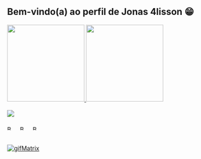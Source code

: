 ## Bem-vindo(a) ao perfil de Jonas 4lisson 😁

 <div>
   <a href="https://github.com/Jonas4lisson">
   <img height="180em" src="https://github-readme-stats.vercel.app/api?username=Jonas4lisson&show_icons=true&theme=tokyonight&include_all_commits=true&count_private=true"/>
   <img height="180em" src="https://github-readme-stats.vercel.app/api/top-langs/?username=Jonas4lisson&layout=compact&langs_count=6&theme=tokyonight"/>
   </a>
</div>
<br>
<div style="display: inline_block">
<a href="https://github.com/Jonas4lisson"> <img src="https://skillicons.dev/icons?i=html,css,js,nodejs,ts,php,react,git,bootstrap,figma,mysql,postman"/> </a>
</div>
 <br>
 
<div> 
  <a href="https://instagram.com/Jonas_4lisson_36" target="_blank"><img src="https://img.shields.io/badge/-Instagram-%23E4405F?style=for-the-badge&logo=instagram&logoColor=white" target="_blank" alt="Button 1" height="10"></a>
   &nbsp;&nbsp;&nbsp; <!-- Espaços para separar os botões -->
 <a href="https://discord.gg/jonas_4lisson_36" target="_blank"><img src="https://img.shields.io/badge/Discord-7289DA?style=for-the-badge&logo=discord&logoColor=white" target="_blank" alt="Button 2" height="10"></a> 
   &nbsp;&nbsp;&nbsp; <!-- Espaços para separar os botões -->
 <a href = "jonasalissonnascimento@gmail.com"><img src="https://img.shields.io/badge/-Gmail-%23333?style=for-the-badge&logo=gmail&logoColor=white" target="_blank" alt="Button 3" height="10"></a>
</div>
<br>

<a href="https://github.com/Jonas4lisson"> ![gifMatrix](https://github.com/user-attachments/assets/af12d055-6d99-47e0-ba75-cbc640dd0fe0) </a>
